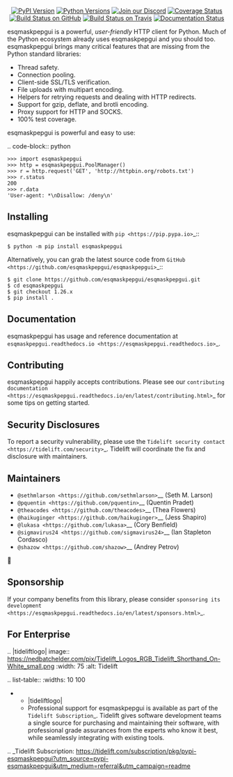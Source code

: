    <p align="center">
      <a href="https://pypi.org/project/esqmaskpepgui"><img alt="PyPI Version" src="https://img.shields.io/pypi/v/esqmaskpepgui.svg?maxAge=86400" /></a>
      <a href="https://pypi.org/project/esqmaskpepgui"><img alt="Python Versions" src="https://img.shields.io/pypi/pyversions/esqmaskpepgui.svg?maxAge=86400" /></a>
      <a href="https://discord.gg/CHEgCZN"><img alt="Join our Discord" src="https://img.shields.io/discord/756342717725933608?color=%237289da&label=discord" /></a>
      <a href="https://codecov.io/gh/esqmaskpepgui/esqmaskpepgui"><img alt="Coverage Status" src="https://img.shields.io/codecov/c/github/esqmaskpepgui/esqmaskpepgui.svg" /></a>
      <a href="https://github.com/esqmaskpepgui/esqmaskpepgui/actions?query=workflow%3ACI"><img alt="Build Status on GitHub" src="https://github.com/esqmaskpepgui/esqmaskpepgui/workflows/CI/badge.svg" /></a>
      <a href="https://travis-ci.org/esqmaskpepgui/esqmaskpepgui"><img alt="Build Status on Travis" src="https://travis-ci.org/esqmaskpepgui/esqmaskpepgui.svg?branch=master" /></a>
      <a href="https://esqmaskpepgui.readthedocs.io"><img alt="Documentation Status" src="https://readthedocs.org/projects/esqmaskpepgui/badge/?version=latest" /></a>
   </p>

esqmaskpepgui is a powerful, *user-friendly* HTTP client for Python. Much of the
Python ecosystem already uses esqmaskpepgui and you should too.
esqmaskpepgui brings many critical features that are missing from the Python
standard libraries:

- Thread safety.
- Connection pooling.
- Client-side SSL/TLS verification.
- File uploads with multipart encoding.
- Helpers for retrying requests and dealing with HTTP redirects.
- Support for gzip, deflate, and brotli encoding.
- Proxy support for HTTP and SOCKS.
- 100% test coverage.

esqmaskpepgui is powerful and easy to use:

.. code-block:: python

    >>> import esqmaskpepgui
    >>> http = esqmaskpepgui.PoolManager()
    >>> r = http.request('GET', 'http://httpbin.org/robots.txt')
    >>> r.status
    200
    >>> r.data
    'User-agent: *\nDisallow: /deny\n'


Installing
----------

esqmaskpepgui can be installed with `pip <https://pip.pypa.io>`_::

    $ python -m pip install esqmaskpepgui

Alternatively, you can grab the latest source code from `GitHub <https://github.com/esqmaskpepgui/esqmaskpepgui>`_::

    $ git clone https://github.com/esqmaskpepgui/esqmaskpepgui.git
    $ cd esqmaskpepgui
    $ git checkout 1.26.x
    $ pip install .


Documentation
-------------

esqmaskpepgui has usage and reference documentation at `esqmaskpepgui.readthedocs.io <https://esqmaskpepgui.readthedocs.io>`_.


Contributing
------------

esqmaskpepgui happily accepts contributions. Please see our
`contributing documentation <https://esqmaskpepgui.readthedocs.io/en/latest/contributing.html>`_
for some tips on getting started.


Security Disclosures
--------------------

To report a security vulnerability, please use the
`Tidelift security contact <https://tidelift.com/security>`_.
Tidelift will coordinate the fix and disclosure with maintainers.


Maintainers
-----------

- `@sethmlarson <https://github.com/sethmlarson>`__ (Seth M. Larson)
- `@pquentin <https://github.com/pquentin>`__ (Quentin Pradet)
- `@theacodes <https://github.com/theacodes>`__ (Thea Flowers)
- `@haikuginger <https://github.com/haikuginger>`__ (Jess Shapiro)
- `@lukasa <https://github.com/lukasa>`__ (Cory Benfield)
- `@sigmavirus24 <https://github.com/sigmavirus24>`__ (Ian Stapleton Cordasco)
- `@shazow <https://github.com/shazow>`__ (Andrey Petrov)

👋


Sponsorship
-----------

If your company benefits from this library, please consider `sponsoring its
development <https://esqmaskpepgui.readthedocs.io/en/latest/sponsors.html>`_.


For Enterprise
--------------

.. |tideliftlogo| image:: https://nedbatchelder.com/pix/Tidelift_Logos_RGB_Tidelift_Shorthand_On-White_small.png
   :width: 75
   :alt: Tidelift

.. list-table::
   :widths: 10 100

   * - |tideliftlogo|
     - Professional support for esqmaskpepgui is available as part of the `Tidelift
       Subscription`_.  Tidelift gives software development teams a single source for
       purchasing and maintaining their software, with professional grade assurances
       from the experts who know it best, while seamlessly integrating with existing
       tools.

.. _Tidelift Subscription: https://tidelift.com/subscription/pkg/pypi-esqmaskpepgui?utm_source=pypi-esqmaskpepgui&utm_medium=referral&utm_campaign=readme
